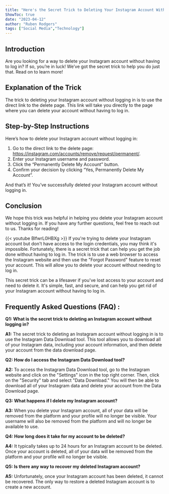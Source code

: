 ```yaml
---
title: "Here's the Secret Trick to Deleting Your Instagram Account Without Logging In!"
ShowToc: true 
date: "2023-04-12"
author: "Ruben Rodgers" 
tags: ["Social Media","Technology"]
---
```

## Introduction
Are you looking for a way to delete your Instagram account without having to log in? If so, you’re in luck! We’ve got the secret trick to help you do just that. Read on to learn more!

## Explanation of the Trick
The trick to deleting your Instagram account without logging in is to use the direct link to the delete page. This link will take you directly to the page where you can delete your account without having to log in.

## Step-by-Step Instructions
Here’s how to delete your Instagram account without logging in: 
1. Go to the direct link to the delete page: https://instagram.com/accounts/remove/request/permanent/. 
2. Enter your Instagram username and password. 
3. Click the “Permanently Delete My Account” button. 
4. Confirm your decision by clicking “Yes, Permanently Delete My Account”.

And that’s it! You’ve successfully deleted your Instagram account without logging in. 

## Conclusion
We hope this trick was helpful in helping you delete your Instagram account without logging in. If you have any further questions, feel free to reach out to us. Thanks for reading!

{{< youtube BlfwrL0HBXg >}} 
If you're trying to delete your Instagram account but don't have access to the login credentials, you may think it's impossible. Fortunately, there is a secret trick that can help you get the job done without having to log in. The trick is to use a web browser to access the Instagram website and then use the "Forgot Password" feature to reset your account. This will allow you to delete your account without needing to log in.

This secret trick can be a lifesaver if you've lost access to your account and need to delete it. It's simple, fast, and secure, and can help you get rid of your Instagram account without having to log in.

## Frequently Asked Questions (FAQ) :
**Q1: What is the secret trick to deleting an Instagram account without logging in?**

**A1:** The secret trick to deleting an Instagram account without logging in is to use the Instagram Data Download tool. This tool allows you to download all of your Instagram data, including your account information, and then delete your account from the data download page. 

**Q2: How do I access the Instagram Data Download tool?**

**A2:** To access the Instagram Data Download tool, go to the Instagram website and click on the "Settings" icon in the top right corner. Then, click on the "Security" tab and select "Data Download." You will then be able to download all of your Instagram data and delete your account from the Data Download page. 

**Q3: What happens if I delete my Instagram account?**

**A3:** When you delete your Instagram account, all of your data will be removed from the platform and your profile will no longer be visible. Your username will also be removed from the platform and will no longer be available to use. 

**Q4: How long does it take for my account to be deleted?**

**A4:** It typically takes up to 24 hours for an Instagram account to be deleted. Once your account is deleted, all of your data will be removed from the platform and your profile will no longer be visible. 

**Q5: Is there any way to recover my deleted Instagram account?**

**A5:** Unfortunately, once your Instagram account has been deleted, it cannot be recovered. The only way to restore a deleted Instagram account is to create a new account.




